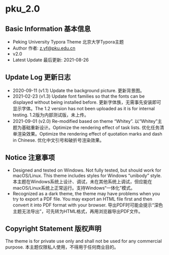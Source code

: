 # pku_2.0

## Basic Information 基本信息

* Peking University Typora Theme 北京大学Typora主题
* Author 作者: z.yf@pku.edu.cn
* v2.0
* Latest Update 最后更新: 2021-08-26

## Update Log 更新日志

* 2020-09-11 (v1.1) Update the background picture. 更新背景图。
* 2021-02-23 (v1.3) Update font families so that the fonts can be displayed without being installed before. 更新字体族，无需事先安装即可显示字体。The 1.2 version has not been uploaded as it is for internal testing. 1.2版为内部测试版，未上传。
* 2021-09-01 (v2.0) Re-modified based on theme “Whitey”. 以“Whitey”主题为基础重新设计。Optimize the rendering effect of task lists. 优化任务清单渲染效果。Optimize the rendering effect of quotation marks and dash in Chinese. 优化中文引号和破折号渲染效果。

## Notice 注意事项

* Designed and tested on Windows. Not fully tested, but should work for macOS/Linux. This theme includes styles for Windows “unibody” style. 本主题在Windows系统上设计、调试，未在其他系统上调试，但应能在macOS/Linux系统上正常运行。支持Windows“一体化”模式。
* Recognized as a dark theme, the theme may have problems when you try to export a PDF file. You may export an HTML file first and then convert it into PDF format with your browser. 导出PDF时可能会提示“深色主题无法导出”，可先转为HTML格式，再用浏览器导出PDF文件。

## Copyright Statement 版权声明

The theme is for private use only and shall not be used for any commercial purpose. 本主题仅限私人使用，不得用于任何商业目的。
